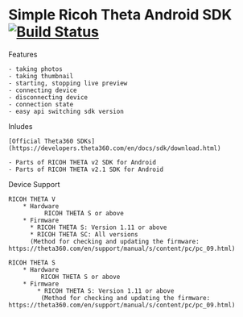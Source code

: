 # Simple Ricoh Theta Android SDK [![Build Status](https://app.bitrise.io/app/3cbaae287f980196/status.svg?token=H__5RNcOW8Q_RGvi23mwUQ)](https://app.bitrise.io/app/3cbaae287f980196)


Features

    - taking photos
    - taking thumbnail
    - starting, stopping live preview
    - connecting device
    - disconnecting device
    - connection state
    - easy api switching sdk version

Inludes

    [Official Theta360 SDKs](https://developers.theta360.com/en/docs/sdk/download.html)

    - Parts of RICOH THETA v2 SDK for Android
    - Parts of RICOH THETA v2.1 SDK for Android

Device Support

    RICOH THETA V
        * Hardware
              RICOH THETA S or above
        * Firmware
          * RICOH THETA S: Version 1.11 or above
          * RICOH THETA SC: All versions
          (Method for checking and updating the firmware:  https://theta360.com/en/support/manual/s/content/pc/pc_09.html)

    RICOH THETA S
        * Hardware
             RICOH THETA S or above
        * Firmware
            * RICOH THETA S: Version 1.11 or above
             (Method for checking and updating the firmware:  https://theta360.com/en/support/manual/s/content/pc/pc_09.html)
